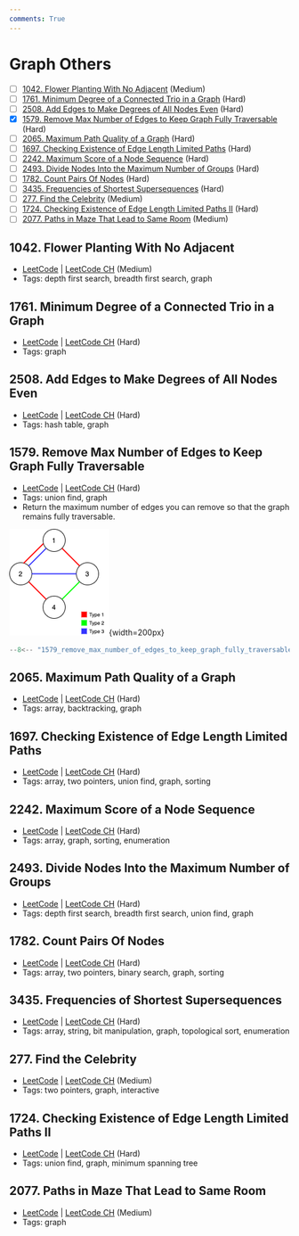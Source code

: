 ```yaml
---
comments: True
---
```


# Graph Others

- [ ] [1042. Flower Planting With No Adjacent](https://leetcode.cn/problems/flower-planting-with-no-adjacent/) (Medium)
- [ ] [1761. Minimum Degree of a Connected Trio in a Graph](https://leetcode.cn/problems/minimum-degree-of-a-connected-trio-in-a-graph/) (Hard)
- [ ] [2508. Add Edges to Make Degrees of All Nodes Even](https://leetcode.cn/problems/add-edges-to-make-degrees-of-all-nodes-even/) (Hard)
- [x] [1579. Remove Max Number of Edges to Keep Graph Fully Traversable](https://leetcode.cn/problems/remove-max-number-of-edges-to-keep-graph-fully-traversable/) (Hard)
- [ ] [2065. Maximum Path Quality of a Graph](https://leetcode.cn/problems/maximum-path-quality-of-a-graph/) (Hard)
- [ ] [1697. Checking Existence of Edge Length Limited Paths](https://leetcode.cn/problems/checking-existence-of-edge-length-limited-paths/) (Hard)
- [ ] [2242. Maximum Score of a Node Sequence](https://leetcode.cn/problems/maximum-score-of-a-node-sequence/) (Hard)
- [ ] [2493. Divide Nodes Into the Maximum Number of Groups](https://leetcode.cn/problems/divide-nodes-into-the-maximum-number-of-groups/) (Hard)
- [ ] [1782. Count Pairs Of Nodes](https://leetcode.cn/problems/count-pairs-of-nodes/) (Hard)
- [ ] [3435. Frequencies of Shortest Supersequences](https://leetcode.cn/problems/frequencies-of-shortest-supersequences/) (Hard)
- [ ] [277. Find the Celebrity](https://leetcode.cn/problems/find-the-celebrity/) (Medium)
- [ ] [1724. Checking Existence of Edge Length Limited Paths II](https://leetcode.cn/problems/checking-existence-of-edge-length-limited-paths-ii/) (Hard)
- [ ] [2077. Paths in Maze That Lead to Same Room](https://leetcode.cn/problems/paths-in-maze-that-lead-to-same-room/) (Medium)

## 1042. Flower Planting With No Adjacent

-   [LeetCode](https://leetcode.com/problems/flower-planting-with-no-adjacent/) | [LeetCode CH](https://leetcode.cn/problems/flower-planting-with-no-adjacent/) (Medium)
-   Tags: depth first search, breadth first search, graph

## 1761. Minimum Degree of a Connected Trio in a Graph

-   [LeetCode](https://leetcode.com/problems/minimum-degree-of-a-connected-trio-in-a-graph/) | [LeetCode CH](https://leetcode.cn/problems/minimum-degree-of-a-connected-trio-in-a-graph/) (Hard)
-   Tags: graph

## 2508. Add Edges to Make Degrees of All Nodes Even

-   [LeetCode](https://leetcode.com/problems/add-edges-to-make-degrees-of-all-nodes-even/) | [LeetCode CH](https://leetcode.cn/problems/add-edges-to-make-degrees-of-all-nodes-even/) (Hard)
-   Tags: hash table, graph

## 1579. Remove Max Number of Edges to Keep Graph Fully Traversable

-   [LeetCode](https://leetcode.com/problems/remove-max-number-of-edges-to-keep-graph-fully-traversable/) | [LeetCode CH](https://leetcode.cn/problems/remove-max-number-of-edges-to-keep-graph-fully-traversable/) (Hard)
-   Tags: union find, graph
-   Return the maximum number of edges you can remove so that the graph remains fully traversable.

![1579](../assets/1579.png){width=200px}

```python title="1579. Remove Max Number of Edges to Keep Graph Fully Traversable"
--8<-- "1579_remove_max_number_of_edges_to_keep_graph_fully_traversable.py"
```

## 2065. Maximum Path Quality of a Graph

-   [LeetCode](https://leetcode.com/problems/maximum-path-quality-of-a-graph/) | [LeetCode CH](https://leetcode.cn/problems/maximum-path-quality-of-a-graph/) (Hard)
-   Tags: array, backtracking, graph

## 1697. Checking Existence of Edge Length Limited Paths

-   [LeetCode](https://leetcode.com/problems/checking-existence-of-edge-length-limited-paths/) | [LeetCode CH](https://leetcode.cn/problems/checking-existence-of-edge-length-limited-paths/) (Hard)
-   Tags: array, two pointers, union find, graph, sorting

## 2242. Maximum Score of a Node Sequence

-   [LeetCode](https://leetcode.com/problems/maximum-score-of-a-node-sequence/) | [LeetCode CH](https://leetcode.cn/problems/maximum-score-of-a-node-sequence/) (Hard)
-   Tags: array, graph, sorting, enumeration

## 2493. Divide Nodes Into the Maximum Number of Groups

-   [LeetCode](https://leetcode.com/problems/divide-nodes-into-the-maximum-number-of-groups/) | [LeetCode CH](https://leetcode.cn/problems/divide-nodes-into-the-maximum-number-of-groups/) (Hard)
-   Tags: depth first search, breadth first search, union find, graph

## 1782. Count Pairs Of Nodes

-   [LeetCode](https://leetcode.com/problems/count-pairs-of-nodes/) | [LeetCode CH](https://leetcode.cn/problems/count-pairs-of-nodes/) (Hard)
-   Tags: array, two pointers, binary search, graph, sorting

## 3435. Frequencies of Shortest Supersequences

-   [LeetCode](https://leetcode.com/problems/frequencies-of-shortest-supersequences/) | [LeetCode CH](https://leetcode.cn/problems/frequencies-of-shortest-supersequences/) (Hard)
-   Tags: array, string, bit manipulation, graph, topological sort, enumeration

## 277. Find the Celebrity

-   [LeetCode](https://leetcode.com/problems/find-the-celebrity/) | [LeetCode CH](https://leetcode.cn/problems/find-the-celebrity/) (Medium)
-   Tags: two pointers, graph, interactive

## 1724. Checking Existence of Edge Length Limited Paths II

-   [LeetCode](https://leetcode.com/problems/checking-existence-of-edge-length-limited-paths-ii/) | [LeetCode CH](https://leetcode.cn/problems/checking-existence-of-edge-length-limited-paths-ii/) (Hard)
-   Tags: union find, graph, minimum spanning tree

## 2077. Paths in Maze That Lead to Same Room

-   [LeetCode](https://leetcode.com/problems/paths-in-maze-that-lead-to-same-room/) | [LeetCode CH](https://leetcode.cn/problems/paths-in-maze-that-lead-to-same-room/) (Medium)
-   Tags: graph
